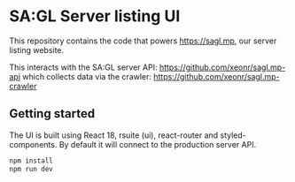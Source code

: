 # SA:GL Server listing UI
This repository contains the code that powers https://sagl.mp, our server listing website.

This interacts with the SA:GL server API: https://github.com/xeonr/sagl.mp-api which collects data via the crawler: https://github.com/xeonr/sagl.mp-crawler


## Getting started
The UI is built using React 18, rsuite (ui), react-router and styled-components. By default it will connect to the production server API.

```bash
npm install
npm run dev
```


